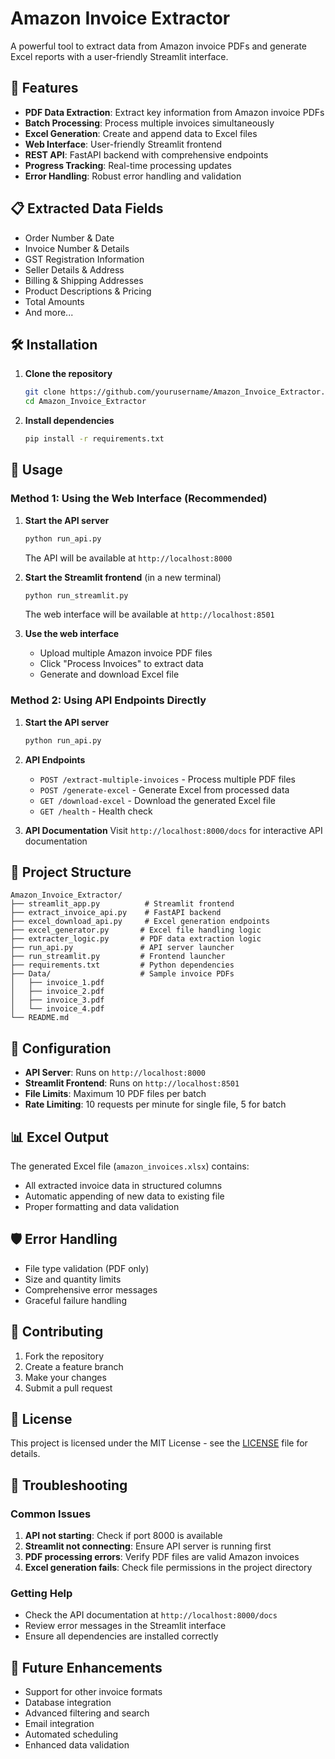 # Amazon Invoice Extractor

A powerful tool to extract data from Amazon invoice PDFs and generate Excel reports with a user-friendly Streamlit interface.

## 🚀 Features

- **PDF Data Extraction**: Extract key information from Amazon invoice PDFs
- **Batch Processing**: Process multiple invoices simultaneously
- **Excel Generation**: Create and append data to Excel files
- **Web Interface**: User-friendly Streamlit frontend
- **REST API**: FastAPI backend with comprehensive endpoints
- **Progress Tracking**: Real-time processing updates
- **Error Handling**: Robust error handling and validation

## 📋 Extracted Data Fields

- Order Number & Date
- Invoice Number & Details
- GST Registration Information
- Seller Details & Address
- Billing & Shipping Addresses
- Product Descriptions & Pricing
- Total Amounts
- And more...

## 🛠️ Installation

1. **Clone the repository**
   ```bash
   git clone https://github.com/yourusername/Amazon_Invoice_Extractor.git
   cd Amazon_Invoice_Extractor
   ```

2. **Install dependencies**
   ```bash
   pip install -r requirements.txt
   ```

## 🚀 Usage

### Method 1: Using the Web Interface (Recommended)

1. **Start the API server**
   ```bash
   python run_api.py
   ```
   The API will be available at `http://localhost:8000`

2. **Start the Streamlit frontend** (in a new terminal)
   ```bash
   python run_streamlit.py
   ```
   The web interface will be available at `http://localhost:8501`

3. **Use the web interface**
   - Upload multiple Amazon invoice PDF files
   - Click "Process Invoices" to extract data
   - Generate and download Excel file

### Method 2: Using API Endpoints Directly

1. **Start the API server**
   ```bash
   python run_api.py
   ```

2. **API Endpoints**
   - `POST /extract-multiple-invoices` - Process multiple PDF files
   - `POST /generate-excel` - Generate Excel from processed data
   - `GET /download-excel` - Download the generated Excel file
   - `GET /health` - Health check

3. **API Documentation**
   Visit `http://localhost:8000/docs` for interactive API documentation

## 📁 Project Structure

```
Amazon_Invoice_Extractor/
├── streamlit_app.py          # Streamlit frontend
├── extract_invoice_api.py    # FastAPI backend
├── excel_download_api.py     # Excel generation endpoints
├── excel_generator.py       # Excel file handling logic
├── extracter_logic.py       # PDF data extraction logic
├── run_api.py               # API server launcher
├── run_streamlit.py         # Frontend launcher
├── requirements.txt         # Python dependencies
├── Data/                    # Sample invoice PDFs
│   ├── invoice_1.pdf
│   ├── invoice_2.pdf
│   ├── invoice_3.pdf
│   └── invoice_4.pdf
└── README.md
```

## 🔧 Configuration

- **API Server**: Runs on `http://localhost:8000`
- **Streamlit Frontend**: Runs on `http://localhost:8501`
- **File Limits**: Maximum 10 PDF files per batch
- **Rate Limiting**: 10 requests per minute for single file, 5 for batch

## 📊 Excel Output

The generated Excel file (`amazon_invoices.xlsx`) contains:
- All extracted invoice data in structured columns
- Automatic appending of new data to existing file
- Proper formatting and data validation

## 🛡️ Error Handling

- File type validation (PDF only)
- Size and quantity limits
- Comprehensive error messages
- Graceful failure handling

## 🤝 Contributing

1. Fork the repository
2. Create a feature branch
3. Make your changes
4. Submit a pull request

## 📄 License

This project is licensed under the MIT License - see the [LICENSE](LICENSE) file for details.

## 🐛 Troubleshooting

### Common Issues

1. **API not starting**: Check if port 8000 is available
2. **Streamlit not connecting**: Ensure API server is running first
3. **PDF processing errors**: Verify PDF files are valid Amazon invoices
4. **Excel generation fails**: Check file permissions in the project directory

### Getting Help

- Check the API documentation at `http://localhost:8000/docs`
- Review error messages in the Streamlit interface
- Ensure all dependencies are installed correctly

## 🔮 Future Enhancements

- Support for other invoice formats
- Database integration
- Advanced filtering and search
- Email integration
- Automated scheduling
- Enhanced data validation